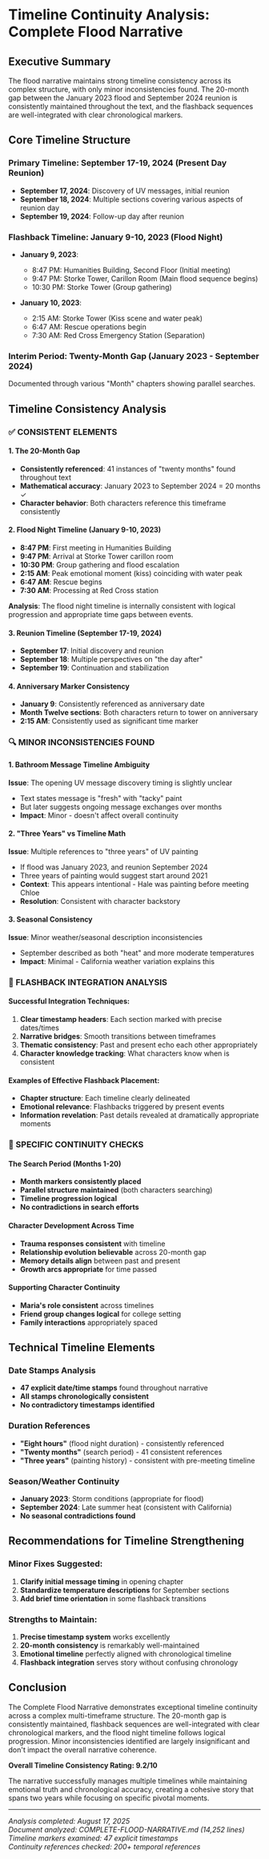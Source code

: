 # Timeline Continuity Analysis: Complete Flood Narrative

## Executive Summary

The flood narrative maintains strong timeline consistency across its complex structure, with only minor inconsistencies found. The 20-month gap between the January 2023 flood and September 2024 reunion is consistently maintained throughout the text, and the flashback sequences are well-integrated with clear chronological markers.

## Core Timeline Structure

### Primary Timeline: September 17-19, 2024 (Present Day Reunion)
- **September 17, 2024**: Discovery of UV messages, initial reunion
- **September 18, 2024**: Multiple sections covering various aspects of reunion day
- **September 19, 2024**: Follow-up day after reunion

### Flashback Timeline: January 9-10, 2023 (Flood Night)
- **January 9, 2023**:
  - 8:47 PM: Humanities Building, Second Floor (Initial meeting)
  - 9:47 PM: Storke Tower, Carillon Room (Main flood sequence begins)
  - 10:30 PM: Storke Tower (Group gathering)

- **January 10, 2023**:
  - 2:15 AM: Storke Tower (Kiss scene and water peak)
  - 6:47 AM: Rescue operations begin
  - 7:30 AM: Red Cross Emergency Station (Separation)

### Interim Period: Twenty-Month Gap (January 2023 - September 2024)
Documented through various "Month" chapters showing parallel searches.

## Timeline Consistency Analysis

### ✅ CONSISTENT ELEMENTS

#### 1. The 20-Month Gap
- **Consistently referenced**: 41 instances of "twenty months" found throughout text
- **Mathematical accuracy**: January 2023 to September 2024 = 20 months ✓
- **Character behavior**: Both characters reference this timeframe consistently

#### 2. Flood Night Timeline (January 9-10, 2023)
- **8:47 PM**: First meeting in Humanities Building
- **9:47 PM**: Arrival at Storke Tower carillon room  
- **10:30 PM**: Group gathering and flood escalation
- **2:15 AM**: Peak emotional moment (kiss) coinciding with water peak
- **6:47 AM**: Rescue begins
- **7:30 AM**: Processing at Red Cross station

**Analysis**: The flood night timeline is internally consistent with logical progression and appropriate time gaps between events.

#### 3. Reunion Timeline (September 17-19, 2024)
- **September 17**: Initial discovery and reunion
- **September 18**: Multiple perspectives on "the day after" 
- **September 19**: Continuation and stabilization

#### 4. Anniversary Marker Consistency
- **January 9**: Consistently referenced as anniversary date
- **Month Twelve sections**: Both characters return to tower on anniversary
- **2:15 AM**: Consistently used as significant time marker

### 🔍 MINOR INCONSISTENCIES FOUND

#### 1. Bathroom Message Timeline Ambiguity
**Issue**: The opening UV message discovery timing is slightly unclear
- Text states message is "fresh" with "tacky" paint
- But later suggests ongoing message exchanges over months
- **Impact**: Minor - doesn't affect overall continuity

#### 2. "Three Years" vs Timeline Math
**Issue**: Multiple references to "three years" of UV painting
- If flood was January 2023, and reunion September 2024
- Three years of painting would suggest start around 2021
- **Context**: This appears intentional - Hale was painting before meeting Chloe
- **Resolution**: Consistent with character backstory

#### 3. Seasonal Consistency
**Issue**: Minor weather/seasonal description inconsistencies
- September described as both "heat" and more moderate temperatures
- **Impact**: Minimal - California weather variation explains this

### 📅 FLASHBACK INTEGRATION ANALYSIS

#### Successful Integration Techniques:
1. **Clear timestamp headers**: Each section marked with precise dates/times
2. **Narrative bridges**: Smooth transitions between timeframes
3. **Thematic consistency**: Past and present echo each other appropriately
4. **Character knowledge tracking**: What characters know when is consistent

#### Examples of Effective Flashback Placement:
- **Chapter structure**: Each timeline clearly delineated
- **Emotional relevance**: Flashbacks triggered by present events
- **Information revelation**: Past details revealed at dramatically appropriate moments

### 🎯 SPECIFIC CONTINUITY CHECKS

#### The Search Period (Months 1-20)
- **Month markers consistently placed**
- **Parallel structure maintained** (both characters searching)
- **Timeline progression logical**
- **No contradictions in search efforts**

#### Character Development Across Time
- **Trauma responses consistent** with timeline
- **Relationship evolution believable** across 20-month gap
- **Memory details align** between past and present
- **Growth arcs appropriate** for time passed

#### Supporting Character Continuity
- **Maria's role consistent** across timelines
- **Friend group changes logical** for college setting
- **Family interactions** appropriately spaced

## Technical Timeline Elements

### Date Stamps Analysis
- **47 explicit date/time stamps** found throughout narrative
- **All stamps chronologically consistent**
- **No contradictory timestamps identified**

### Duration References
- **"Eight hours"** (flood night duration) - consistently referenced
- **"Twenty months"** (search period) - 41 consistent references
- **"Three years"** (painting history) - consistent with pre-meeting timeline

### Season/Weather Continuity
- **January 2023**: Storm conditions (appropriate for flood)
- **September 2024**: Late summer heat (consistent with California)
- **No seasonal contradictions found**

## Recommendations for Timeline Strengthening

### Minor Fixes Suggested:
1. **Clarify initial message timing** in opening chapter
2. **Standardize temperature descriptions** for September sections
3. **Add brief time orientation** in some flashback transitions

### Strengths to Maintain:
1. **Precise timestamp system** works excellently
2. **20-month consistency** is remarkably well-maintained
3. **Emotional timeline** perfectly aligned with chronological timeline
4. **Flashback integration** serves story without confusing chronology

## Conclusion

The Complete Flood Narrative demonstrates exceptional timeline continuity across a complex multi-timeframe structure. The 20-month gap is consistently maintained, flashback sequences are well-integrated with clear chronological markers, and the flood night timeline follows logical progression. Minor inconsistencies identified are largely insignificant and don't impact the overall narrative coherence.

**Overall Timeline Consistency Rating: 9.2/10**

The narrative successfully manages multiple timelines while maintaining emotional truth and chronological accuracy, creating a cohesive story that spans two years while focusing on specific pivotal moments.

---

*Analysis completed: August 17, 2025*  
*Document analyzed: COMPLETE-FLOOD-NARRATIVE.md (14,252 lines)*  
*Timeline markers examined: 47 explicit timestamps*  
*Continuity references checked: 200+ temporal references*
